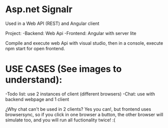 # Asp.net Signalr

Used in a Web API (REST) and  Angular client

Project:
-Backend: Web Api
-Frontend: Angular with server lite

Compile and execute web Api with visual studio, then in a console, execute npm start for open frontend.

# USE CASES (See images to understand):
-Todo list: use 2 instances of client (different browsers)
-Chat: use with backend webpage and 1 client

¿Why chat can't be used in 2 clients? Yes you can!, but frontend uses browsersync,
 so if you click in one browser a button, the other browser will simulate too, and you will run all fuctionality twice! :(
